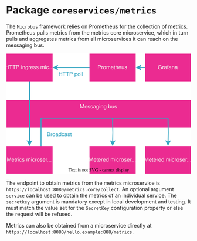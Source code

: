 # Package `coreservices/metrics`

The `Microbus` framework relies on Prometheus for the collection of [metrics](../blocks/metrics.md). Prometheus pulls metrics from the metrics core microservice, which in turn pulls and aggregates metrics from all microservices it can reach on the messaging bus.

<img src="coreservices-metrics-1.drawio.svg">
<p></p>

The endpoint to obtain metrics from the metrics microservice is `https://localhost:8080/metrics.core/collect`. An optional argument `service` can be used to obtain the metrics of an individual service. The `secretkey` argument is mandatory except in local development and testing. It must match the value set for the `SecretKey` configuration property or else the request will be refused.

Metrics can also be obtained from a microservice directly at `https://localhost:8080/hello.example:888/metrics`.
